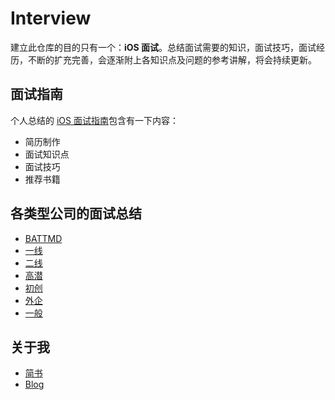 # Interview
建立此仓库的目的只有一个：**iOS 面试**。总结面试需要的知识，面试技巧，面试经历，不断的扩充完善，会逐渐附上各知识点及问题的参考讲解，将会持续更新。

## 面试指南
个人总结的 [iOS 面试指南](https://github.com/YAANNZ/Interview/blob/master/guide.md)包含有一下内容：
* 简历制作
* 面试知识点
* 面试技巧
* 推荐书籍

## 各类型公司的面试总结
* [BATTMD](https://github.com/YAANNZ/Interview/blob/master/BATTMD.md)
* [一线](https://github.com/YAANNZ/Interview/blob/master/experience/一线.md)
* [二线](https://github.com/YAANNZ/Interview/blob/master/experience/二线.md)
* [高潜](https://github.com/YAANNZ/Interview/blob/master/experience/高潜.md)
* [初创](https://github.com/YAANNZ/Interview/blob/master/experience/初创.md)
* [外企](https://github.com/YAANNZ/Interview/blob/master/experience/外企.md)
* [一般](https://github.com/YAANNZ/Interview/blob/master/experience/一般.md)

## 关于我
* [简书](https://www.jianshu.com/u/8ee283b782bd)
* [Blog](http://zynlo.xyz)
